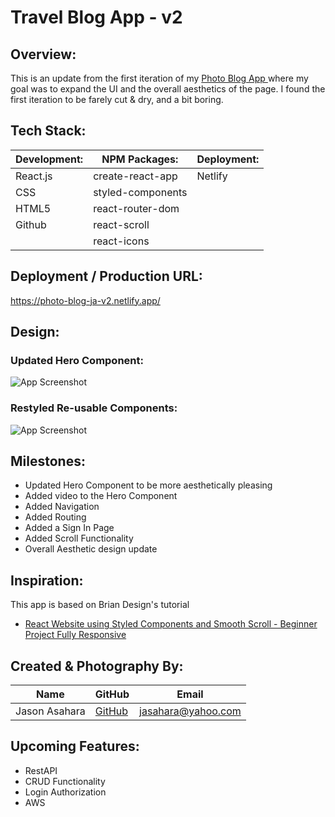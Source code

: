 # Travel Blog App - v2

## Overview:

This is an update from the first iteration of my [Photo Blog App ](https://photo-blog-ja.netlify.app/) where my goal was to expand the UI and the overall aesthetics of the page.  I found the first iteration to be farely cut & dry, and a bit boring.

## Tech Stack:

Development: | NPM Packages: | Deployment:
----| ---| ---
React.js | create-react-app | Netlify 
CSS | styled-components | |
HTML5 | react-router-dom | |
Github | react-scroll  | |
| | react-icons | |

## Deployment / Production URL:

https://photo-blog-ja-v2.netlify.app/

## Design:

### Updated Hero Component:
![App Screenshot](https://i.imgur.com/7m9J5Tj.png)

### Restyled Re-usable Components:
![App Screenshot](https://i.imgur.com/agtctKv.png)


## Milestones:

- Updated Hero Component to be more aesthetically pleasing
- Added video to the Hero Component 
- Added Navigation
- Added Routing
- Added a Sign In Page
- Added Scroll Functionality
- Overall Aesthetic design update


## Inspiration:
This app is based on Brian Design's tutorial

- [React Website using Styled Components and Smooth Scroll - Beginner Project Fully Responsive](https://www.youtube.com/watch?v=Nl54MJDR2p8)

## Created & Photography By:

**Name** | **GitHub** | **Email** 
---------| ---------- | ---------
Jason Asahara | [GitHub](https://github.com/Ansel291) | [jasahara@yahoo.com](jasahara@yahoo.com)

## Upcoming Features:
- RestAPI
- CRUD Functionality
- Login Authorization
- AWS